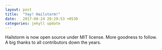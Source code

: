 ```yaml
---
layout: post
title:  "Yay! Hailstorm!"
date:   2017-08-24 20:29:53 +0530
categories: jekyll update
---
```


Hailstorm is now open source under MIT license. More goodness to follow. A big thanks to all contributors down the
years.
